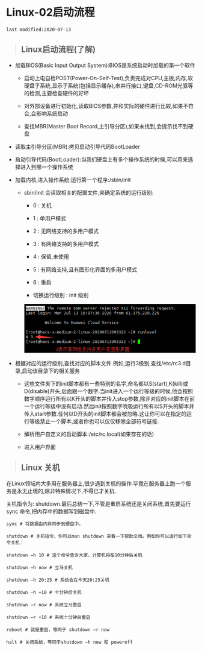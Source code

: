 # Linux-02启动流程

    last modified:2020-07-13

> ## Linux启动流程(了解)

- 加载BIOS(Basic Input Output System):BIOS是系统启动时加载的第一个软件

  - 启动上电自检POST(Power-On-Self-Test),负责完成对CPU,主板,内存,软硬盘子系统,显示子系统(包括显示缓存),串并行接口,键盘,CD-ROM光驱等的检测,主要检查硬件的好坏
  
  - 对外部设备进行初始化,读取BIOS参数,并和实际的硬件进行比较,如果不符合,会影响系统启动

  - 查找MBR(Master Boot Record,主引导分区),如果未找到,会提示找不到硬盘

- 读取主引导分区(MBR):拷贝启动引导代码BootLoader

- 启动引导代码(BootLoader):当我们硬盘上有多个操作系统的时候,可以用来选择进入到哪一个操作系统

- 加载内核,进入操作系统:运行第一个程序:/sbin/init

  - sbin/init 会读取相关的配置文件,来确定系统的运行级别:

    - 0 : 关机

    - 1 : 单用户模式

    - 2 : 无网络支持的多用户模式

    - 3 : 有网络支持的多用户模式

    - 4 : 保留,未使用

    - 5 : 有网络支持,且有图形化界面的多用户模式

    - 6 : 重启

    - 切换运行级别 : init 级别

    ![系统运行界面](_media/runlevel.png)

- 根据对应的运行级别,查找对应的脚本文件.例如,运行3级别,查找/etc/rc3.d目录,启动该目录下的相关服务
  - 这些文件夹下的init脚本都有一些特别的名字,命名都以S(start),K(kill)或D(disable)开头,后面跟一个数字.当init进入一个运行等级的时候,他会按照数字顺序运行所有以K开头的脚本并传入stop参数,除非对应的init脚本在前一个运行等级中没有启动.然后init按照数字吮吸运行所有以S开头的脚本并传入start参数.任何以D开头的init脚本都会被忽略.这让你可以在指定的运行等级禁止一个脚本,或者你也可以仅仅移除全部符号链接.

  - 解析用户自定义的启动脚本:/etc/rc.local(如果存在的话)

  - 进入用户界面

> ## Linux 关机

在Linux领域内大多用在服务器上,很少遇到关机的操作.毕竟在服务器上跑一个服务是永无止境的,除非特殊情况下,不得已才关机.

关机指令为: shutdown.最后总结一下,不管是重启系统还是关闭系统,首先要运行 sync 命令,把内存中的数据写到磁盘中.

```shell
sync # 将数据由内存同步到硬盘中。

shutdown # 关机指令，你可以man shutdown 来看一下帮助文档。例如你可以运行如下命令关机：

shutdown –h 10 # 这个命令告诉大家，计算机将在10分钟后关机

shutdown –h now # 立马关机

shutdown –h 20:25 # 系统会在今天20:25关机

shutdown –h +10 # 十分钟后关机

shutdown –r now # 系统立马重启

shutdown –r +10 # 系统十分钟后重启

reboot # 就是重启，等同于 shutdown –r now

halt # 关闭系统，等同于shutdown –h now 和 poweroff
```
